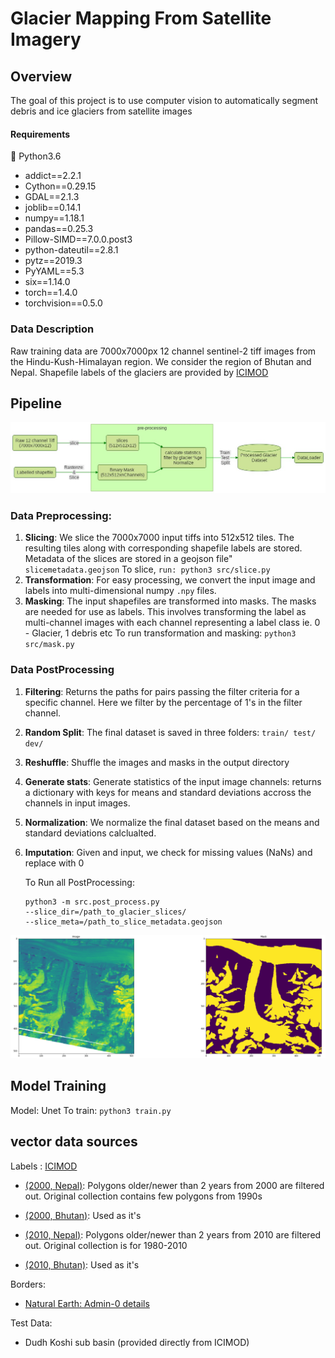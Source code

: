 # Glacier Mapping From Satellite Imagery

## Overview
The goal of this project is to use computer vision to automatically segment debris and ice glaciers from satellite images

#### Requirements
🐍 Python3.6
* addict==2.2.1
* Cython==0.29.15
* GDAL==2.1.3
* joblib==0.14.1
* numpy==1.18.1
* pandas==0.25.3
* Pillow-SIMD==7.0.0.post3
* python-dateutil==2.8.1
* pytz==2019.3
* PyYAML==5.3
* six==1.14.0
* torch==1.4.0
* torchvision==0.5.0

### Data Description
Raw training data are 7000x7000px 12 channel sentinel-2 tiff images from the Hindu-Kush-Himalayan region. We consider the region of Bhutan and Nepal. Shapefile labels of the glaciers are provided by [ICIMOD](www.icimod.org) 


## Pipeline
![pipeline](pipeline.jpeg)
### Data Preprocessing:

1. **Slicing**: We slice the 7000x7000 input tiffs into 512x512 tiles. The resulting tiles along with corresponding shapefile labels are stored. Metadata of the slices are stored in a geojson file" ```slicemetadata.geojson```
    To slice, ```run: python3 src/slice.py```
2. **Transformation**: For easy processing, we convert the input image and labels into multi-dimensional numpy ``.npy`` files.
3. **Masking**: The input shapefiles are transformed into masks. The masks are needed for use as labels. This involves transforming the label as multi-channel images with each channel representing a label class ie. 0 - Glacier, 1 debris etc
    To run transformation and masking: ```python3 src/mask.py```

### Data PostProcessing
1. **Filtering**: Returns the paths for pairs passing the filter criteria for a specific channel. Here we filter by the percentage of 1's in the filter channel.
2. **Random Split**: The final dataset is saved in three folders: ``train/ test/ dev/``
3. **Reshuffle**: Shuffle the images and masks in the output directory
4. **Generate stats**: Generate statistics of the input image channels: returns a dictionary with keys for means and standard deviations accross the channels in input images.
5. **Normalization**: We normalize the final dataset based on the means and standard deviations calclualted.
6. **Imputation**: Given and input, we check for missing values (NaNs) and replace with 0

    To Run all PostProcessing: 
    ```
    python3 -m src.post_process.py
    --slice_dir=/path_to_glacier_slices/
    --slice_meta=/path_to_slice_metadata.geojson
    
    ```
 
![Image-Mask Pair](image_mask.png)

## Model Training
Model: Unet
To train:
```python3 train.py```


## vector data sources
Labels : [ICIMOD](http://www.icimod.org/)

* [(2000, Nepal)](http://rds.icimod.org/Home/DataDetail?metadataId=9351&searchlist=True): Polygons older/newer than 2 years from 2000 are filtered out. Original collection contains few polygons from 1990s

 * [(2000, Bhutan)](http://rds.icimod.org/Home/DataDetail?metadataId=9357&searchlist=True): Used as it's

* [(2010, Nepal)](http://rds.icimod.org/Home/DataDetail?metadataId=9348&searchlist=True): Polygons older/newer than 2 years from 2010 are filtered out. Original collection is for 1980-2010

* [(2010, Bhutan)](http://rds.icimod.org/Home/DataDetail?metadataId=9358&searchlist=True): Used as it's

Borders:
* [Natural Earth: Admin-0 details](http://www.naturalearthdata.com/downloads/10m-cultural-vectors/)

Test Data: 
* Dudh Koshi sub basin (provided directly from ICIMOD)
